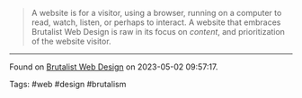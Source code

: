 > A website is for a visitor, using a browser, running on a computer to read, watch, listen, or perhaps to interact. A website that embraces Brutalist Web Design is raw in its focus on _content_, and prioritization of the website visitor.

---

Found on [Brutalist Web Design](https://brutalist-web.design/) on 2023-05-02 09:57:17.

Tags: #web #design #brutalism